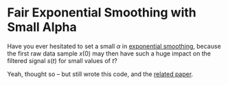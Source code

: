 # Fair Exponential Smoothing with Small Alpha

Have you ever hesitated to set a small *α* in [exponential smoothing](https://en.wikipedia.org/wiki/Exponential_smoothing), because the first raw data sample *x*(0) may then have such a huge impact on the filtered signal *s*(*t*) for small values of *t*?

Yeah, thought so – but still wrote this code, and the [related paper](https://github.com/reunanen/fessa/blob/master/fessa.pdf).